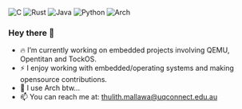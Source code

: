 ![C](https://img.shields.io/badge/c-%2300599C.svg?style=for-the-badge&logo=c&logoColor=white)
![Rust](https://img.shields.io/badge/rust-%23000000.svg?style=for-the-badge&logo=rust&logoColor=white)
![Java](https://img.shields.io/badge/java-%23ED8B00.svg?style=for-the-badge&logo=java&logoColor=white)
![Python](https://img.shields.io/badge/python-3670A0?style=for-the-badge&logo=python&logoColor=ffdd54)
![Arch](https://img.shields.io/badge/Arch%20Linux-1793D1?logo=arch-linux&logoColor=fff&style=for-the-badge)

### Hey there 👋
- 🔥 I’m currently working on embedded projects involving QEMU, Opentitan and TockOS.
- ⚡ I enjoy working with embedded/operating systems and making opensource contributions.
- 🧐  I use Arch btw...
- 📫 You can reach me at: thulith.mallawa@uqconnect.edu.au

<!--
**thulithwilfred/thulithwilfred** is a ✨ _special_ ✨ repository because its `README.md` (this file) appears on your GitHub profile.

-->
